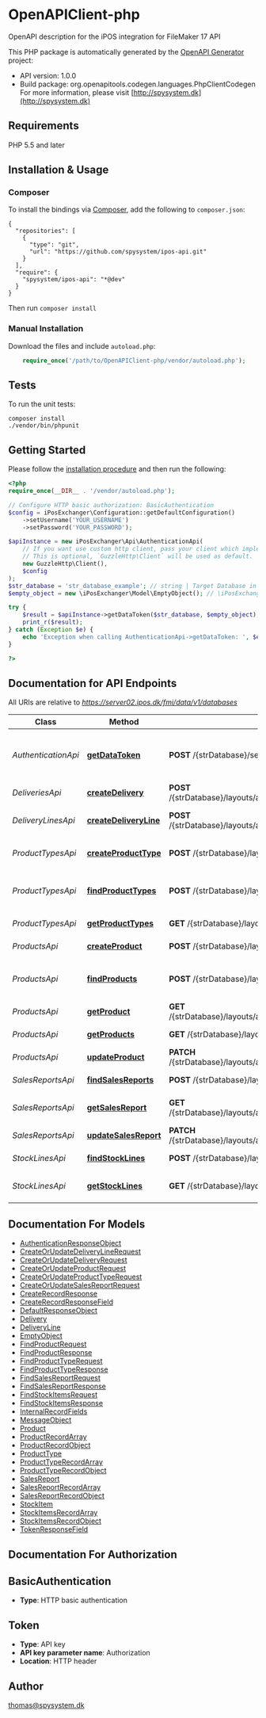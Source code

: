 # OpenAPIClient-php
OpenAPI description for the iPOS integration for FileMaker 17 API

This PHP package is automatically generated by the [OpenAPI Generator](https://openapi-generator.tech) project:

- API version: 1.0.0
- Build package: org.openapitools.codegen.languages.PhpClientCodegen
For more information, please visit [http://spysystem.dk](http://spysystem.dk)

## Requirements

PHP 5.5 and later

## Installation & Usage
### Composer

To install the bindings via [Composer](http://getcomposer.org/), add the following to `composer.json`:

```
{
  "repositories": [
    {
      "type": "git",
      "url": "https://github.com/spysystem/ipos-api.git"
    }
  ],
  "require": {
    "spysystem/ipos-api": "*@dev"
  }
}
```

Then run `composer install`

### Manual Installation

Download the files and include `autoload.php`:

```php
    require_once('/path/to/OpenAPIClient-php/vendor/autoload.php');
```

## Tests

To run the unit tests:

```
composer install
./vendor/bin/phpunit
```

## Getting Started

Please follow the [installation procedure](#installation--usage) and then run the following:

```php
<?php
require_once(__DIR__ . '/vendor/autoload.php');

// Configure HTTP basic authorization: BasicAuthentication
$config = iPosExchanger\Configuration::getDefaultConfiguration()
    ->setUsername('YOUR_USERNAME')
    ->setPassword('YOUR_PASSWORD');

$apiInstance = new iPosExchanger\Api\AuthenticationApi(
    // If you want use custom http client, pass your client which implements `GuzzleHttp\ClientInterface`.
    // This is optional, `GuzzleHttp\Client` will be used as default.
    new GuzzleHttp\Client(),
    $config
);
$str_database = 'str_database_example'; // string | Target Database in FileMaker
$empty_object = new \iPosExchanger\Model\EmptyObject(); // \iPosExchanger\Model\EmptyObject | Connecting data

try {
    $result = $apiInstance->getDataToken($str_database, $empty_object);
    print_r($result);
} catch (Exception $e) {
    echo 'Exception when calling AuthenticationApi->getDataToken: ', $e->getMessage(), PHP_EOL;
}

?>
```

## Documentation for API Endpoints

All URIs are relative to *https://server02.ipos.dk/fmi/data/v1/databases*

Class | Method | HTTP request | Description
------------ | ------------- | ------------- | -------------
*AuthenticationApi* | [**getDataToken**](docs/Api/AuthenticationApi.md#getdatatoken) | **POST** /{strDatabase}/sessions | gets an authentication token (valid for 15 minutes)
*DeliveriesApi* | [**createDelivery**](docs/Api/DeliveriesApi.md#createdelivery) | **POST** /{strDatabase}/layouts/api_SPY_Varemodtagelse/records | Creates a new Delivery
*DeliveryLinesApi* | [**createDeliveryLine**](docs/Api/DeliveryLinesApi.md#createdeliveryline) | **POST** /{strDatabase}/layouts/api_SPY_Varemodtagelse_linie/records | Creates a new Delivery Line
*ProductTypesApi* | [**createProductType**](docs/Api/ProductTypesApi.md#createproducttype) | **POST** /{strDatabase}/layouts/api_SPY_varegrupper/records | Creates a new product type
*ProductTypesApi* | [**findProductTypes**](docs/Api/ProductTypesApi.md#findproducttypes) | **POST** /{strDatabase}/layouts/api_SPY_varegrupper/_find | finds a product type based on its Id
*ProductTypesApi* | [**getProductTypes**](docs/Api/ProductTypesApi.md#getproducttypes) | **GET** /{strDatabase}/layouts/api_SPY_varegrupper/records | retrieves all product types
*ProductsApi* | [**createProduct**](docs/Api/ProductsApi.md#createproduct) | **POST** /{strDatabase}/layouts/api_SPY_varer/records | Creates a new product
*ProductsApi* | [**findProducts**](docs/Api/ProductsApi.md#findproducts) | **POST** /{strDatabase}/layouts/api_SPY_varer/_find | finds a product based on its EAN code
*ProductsApi* | [**getProduct**](docs/Api/ProductsApi.md#getproduct) | **GET** /{strDatabase}/layouts/api_SPY_varer/records/{iRecordID} | retrieves a product
*ProductsApi* | [**getProducts**](docs/Api/ProductsApi.md#getproducts) | **GET** /{strDatabase}/layouts/api_SPY_varer/records | retrieves products
*ProductsApi* | [**updateProduct**](docs/Api/ProductsApi.md#updateproduct) | **PATCH** /{strDatabase}/layouts/api_SPY_varer/records/{iRecordID} | Updates a product
*SalesReportsApi* | [**findSalesReports**](docs/Api/SalesReportsApi.md#findsalesreports) | **POST** /{strDatabase}/layouts/api_SPY_Sale/_find | finds sales reports
*SalesReportsApi* | [**getSalesReport**](docs/Api/SalesReportsApi.md#getsalesreport) | **GET** /{strDatabase}/layouts/api_SPY_Sale/records/{iRecordID} | retrieves a Sales Report line
*SalesReportsApi* | [**updateSalesReport**](docs/Api/SalesReportsApi.md#updatesalesreport) | **PATCH** /{strDatabase}/layouts/api_SPY_Sale/records/{iRecordID} | Updates a Sales Report
*StockLinesApi* | [**findStockLines**](docs/Api/StockLinesApi.md#findstocklines) | **POST** /{strDatabase}/layouts/api_lager/_find | finds stock lines
*StockLinesApi* | [**getStockLines**](docs/Api/StockLinesApi.md#getstocklines) | **GET** /{strDatabase}/layouts/api_lager/records/{iRecordID} | retrieves a Stock line entry


## Documentation For Models

 - [AuthenticationResponseObject](docs/Model/AuthenticationResponseObject.md)
 - [CreateOrUpdateDeliveryLineRequest](docs/Model/CreateOrUpdateDeliveryLineRequest.md)
 - [CreateOrUpdateDeliveryRequest](docs/Model/CreateOrUpdateDeliveryRequest.md)
 - [CreateOrUpdateProductRequest](docs/Model/CreateOrUpdateProductRequest.md)
 - [CreateOrUpdateProductTypeRequest](docs/Model/CreateOrUpdateProductTypeRequest.md)
 - [CreateOrUpdateSalesReportRequest](docs/Model/CreateOrUpdateSalesReportRequest.md)
 - [CreateRecordResponse](docs/Model/CreateRecordResponse.md)
 - [CreateRecordResponseField](docs/Model/CreateRecordResponseField.md)
 - [DefaultResponseObject](docs/Model/DefaultResponseObject.md)
 - [Delivery](docs/Model/Delivery.md)
 - [DeliveryLine](docs/Model/DeliveryLine.md)
 - [EmptyObject](docs/Model/EmptyObject.md)
 - [FindProductRequest](docs/Model/FindProductRequest.md)
 - [FindProductResponse](docs/Model/FindProductResponse.md)
 - [FindProductTypeRequest](docs/Model/FindProductTypeRequest.md)
 - [FindProductTypeResponse](docs/Model/FindProductTypeResponse.md)
 - [FindSalesReportRequest](docs/Model/FindSalesReportRequest.md)
 - [FindSalesReportResponse](docs/Model/FindSalesReportResponse.md)
 - [FindStockItemsRequest](docs/Model/FindStockItemsRequest.md)
 - [FindStockItemsResponse](docs/Model/FindStockItemsResponse.md)
 - [InternalRecordFields](docs/Model/InternalRecordFields.md)
 - [MessageObject](docs/Model/MessageObject.md)
 - [Product](docs/Model/Product.md)
 - [ProductRecordArray](docs/Model/ProductRecordArray.md)
 - [ProductRecordObject](docs/Model/ProductRecordObject.md)
 - [ProductType](docs/Model/ProductType.md)
 - [ProductTypeRecordArray](docs/Model/ProductTypeRecordArray.md)
 - [ProductTypeRecordObject](docs/Model/ProductTypeRecordObject.md)
 - [SalesReport](docs/Model/SalesReport.md)
 - [SalesReportRecordArray](docs/Model/SalesReportRecordArray.md)
 - [SalesReportRecordObject](docs/Model/SalesReportRecordObject.md)
 - [StockItem](docs/Model/StockItem.md)
 - [StockItemsRecordArray](docs/Model/StockItemsRecordArray.md)
 - [StockItemsRecordObject](docs/Model/StockItemsRecordObject.md)
 - [TokenResponseField](docs/Model/TokenResponseField.md)


## Documentation For Authorization


## BasicAuthentication

- **Type**: HTTP basic authentication

## Token

- **Type**: API key
- **API key parameter name**: Authorization
- **Location**: HTTP header


## Author

thomas@spysystem.dk


